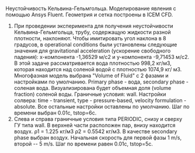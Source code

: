 Неустойчивость Кельвина-Гельмгольца.
Моделирование явления с помощью Ansys Fluent.
Геометрия и сетка построены в ICEM CFD.

1) При проведении эксперимента для получения неустойчивости Кельвина-Гельмгольца, трубу, содержащую жидкости разной плотности, наклоняют. Чтобы имитировать угол наклона в 8 градусов, в operational conditions были установлены следующие значения для gravitational acceleration (ускорение свободного падения): x-компонента -1,36529 м/c2 и y-компонента -9,71453 м/c2. 
В этой задаче рассматривается вода плотностью 998,2 кг/м3, которая находится над соленой водой с плотностью 1074,9 кг/ м3. Многофазная модель выбрана "Volume of Fluid" с 2 фазами и настройками по умолчанию. Primary phase - вода, secondary phase - соленая вода. Визуализирована будет объемная доля (volume fraction) соленой воды.
Граничные условия: wall.
Настройки солвера: time - transient, type - pressure-based, velocity formulation - absolute. Все остальные настройки оставлены по умолчанию. Шаг по времени выбран 0.01с, tstop=6c.
2) Слева и справа граничные условия типа PERIODIC, снизу и сверху ГУ типа wall. В верхней части расположен пар, внизу находится воздух. ρ1 = 1.225 кг/м3 ρ2 = 0.5542 кг/м3. В качестве secondary phase выбран воздух. Начальная скорость для первой фазы 1 m/s, второй -- 5 m/s. Шаг по времени равен 0.01с, tstop=5c.